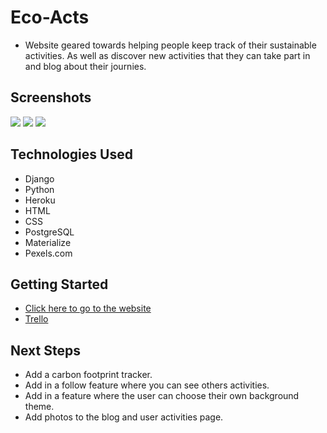 # Eco-Acts
* Website geared towards helping people keep track of their sustainable activities. As well as discover new activities that they can take part in and blog about their journies.

## Screenshots
![](https://i.imgur.com/88YBkst.jpg)
![](https://i.imgur.com/FmlReYu.jpg)
![](https://i.imgur.com/UqYMeXH.jpg)


## Technologies Used
* Django
* Python
* Heroku
* HTML 
* CSS
* PostgreSQL
* Materialize
* Pexels.com


## Getting Started
* [Click here to go to the website](https://eco-acts.herokuapp.com/)
* [Trello](https://trello.com/b/AI2dORMI/unit-4-project)


## Next Steps
* Add a carbon footprint tracker.
* Add in a follow feature where you can see others activities.
* Add in a feature where the user can choose their own background theme.
* Add photos to the blog and user activities page.